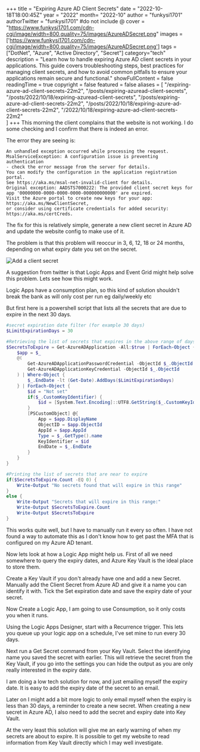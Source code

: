 +++
title = "Expiring Azure AD Client Secrets"
date = "2022-10-18T18:00:45Z"
year = "2022"
month= "2022-10"
author = "funkysi1701"
authorTwitter = "funkysi1701" #do not include @
cover = "https://www.funkysi1701.com/cdn-cgi/image/width=800,quality=75/images/AzureADSecret.png"
images = ['https://www.funkysi1701.com/cdn-cgi/image/width=800,quality=75/images/AzureADSecret.png']
tags = ["DotNet", "Azure", "Active Directory", "Secret"]
category="tech"
description = "Learn how to handle expiring Azure AD client secrets in your applications. This guide covers troubleshooting steps, best practices for managing client secrets, and how to avoid common pitfalls to ensure your applications remain secure and functional."
showFullContent = false
readingTime = true
copyright = false
featured = false
aliases = [
    "/expiring-azure-ad-client-secrets-22m2",
    "/posts/expiring-azuread-client-secrets",
    "/posts/2022/10/18/expiring-azuread-client-secrets",
    "/posts/expiring-azure-ad-client-secrets-22m2",
    "/posts/2022/10/18/expiring-azure-ad-client-secrets-22m2",
    "/2022/10/18/expiring-azure-ad-client-secrets-22m2"    
]
+++
This morning the client complains that the website is not working. I do some checking and I confirm that there is indeed an error.

The error they are seeing is:

```
An unhandled exception occurred while processing the request.
MsalServiceException: A configuration issue is preventing authentication 
- check the error message from the server for details. 
You can modify the configuration in the application registration portal. 
See https://aka.ms/msal-net-invalid-client for details. 
Original exception: AADSTS7000222: The provided client secret keys for 
app '00000000-0000-0000-0000-000000000000' are expired. 
Visit the Azure portal to create new keys for your app: https://aka.ms/NewClientSecret, 
or consider using certificate credentials for added security: https://aka.ms/certCreds.
```

The fix for this is relatively simple, generate a new client secret in Azure AD and update the website config to make use of it.

The problem is that this problem will reoccur in 3, 6, 12, 18 or 24 months, depending on what expiry date you set on the secret.

![Add a client secret](/images/AzureADSecret.png)

A suggestion from twitter is that Logic Apps and Event Grid might help solve this problem. Lets see how this might work.

Logic Apps have a consumption plan, so this kind of solution shouldn't break the bank as will only cost per run eg daily/weekly etc

But first here is a powershell script that lists all the secrets that are due to expire in the next 30 days.

```powershell
#secret expiration date filter (for example 30 days)
$LimitExpirationDays = 30

#Retrieving the list of secrets that expires in the above range of days
$SecretsToExpire = Get-AzureADApplication -All:$true | ForEach-Object {
    $app = $_
    @(
        Get-AzureADApplicationPasswordCredential -ObjectId $_.ObjectId
        Get-AzureADApplicationKeyCredential -ObjectId $_.ObjectId
    ) | Where-Object {
        $_.EndDate -lt (Get-Date).AddDays($LimitExpirationDays)
    } | ForEach-Object {
        $id = "Not set"
        if($_.CustomKeyIdentifier) {
            $id = [System.Text.Encoding]::UTF8.GetString($_.CustomKeyIdentifier)
        }
        [PSCustomObject] @{
            App = $app.DisplayName
            ObjectID = $app.ObjectId
            AppId = $app.AppId
            Type = $_.GetType().name
            KeyIdentifier = $id
            EndDate = $_.EndDate
        }
    }
}

#Printing the list of secrets that are near to expire
if($SecretsToExpire.Count -EQ 0) {
    Write-Output "No secrets found that will expire in this range"
}
else {
    Write-Output "Secrets that will expire in this range:"
    Write-Output $SecretsToExpire.Count
    Write-Output $SecretsToExpire
}
```

This works quite well, but I have to manually run it every so often. I have not found a way to automate this as I don't know how to get past the MFA that is configured on my Azure AD tenant.

Now lets look at how a Logic App might help us. First of all we need somewhere to query the expiry dates, and Azure Key Vault is the ideal place to store them.

Create a Key Vault if you don't already have one and add a new Secret. Manually add the Client Secret from Azure AD and give it a name you can identify it with. Tick the Set expiration date and save the expiry date of your secret. 

Now Create a Logic App, I am going to use Consumption, so it only costs you when it runs.

Using the Logic Apps Designer, start with a Recurrence trigger. This lets you queue up your logic app on a schedule, I've set mine to run every 30 days.

Next run a Get Secret command from your Key Vault. Select the identifying name you saved the secret with earlier. This will retrieve the secret from the Key Vault, if you go into the settings you can hide the output as you are only really interested in the expiry date.

I am doing a low tech solution for now, and just emailing myself the expiry date. It is easy to add the expiry date of the secret to an email.

Later on I might add a bit more logic to only email myself when the expiry is less than 30 days, a reminder to create a new secret. When creating a new secret in Azure AD, I also need to add the secret and expiry date into Key Vault.

At the very least this solution will give me an early warning of when my secrets are about to expire. It is possible to get my website to read information from Key Vault directly which I may well investigate.